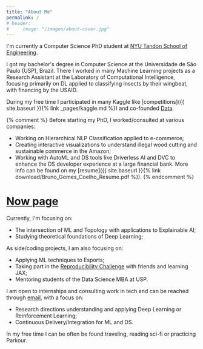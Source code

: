 ```yaml
---
title: "About Me"
permalink: /
# header:
#     image: "/images/about-cover.jpg"
---
```


I'm currently a Computer Science PhD student at [NYU Tandon School of Engineering](https://engineering.nyu.edu/).

I got my bachelor's degree in Computer Science at the Universidade de São Paulo (USP), Brazil.
There I worked in many Machine Learning projects as a Research Assistant at the Laboratory of Computational Intelligence, focusing 
primarily on DL applied to classifying insects by their wingbeat, with financing by the USAID.

During my free time I participated in many Kaggle like [competitions]({{ site.baseurl }}{% link _pages/kaggle.md %}) and co-founded [Data](http://data.icmc.usp.br/).

{% comment %}
Before starting my PhD, I worked/consulted at various companies:
- Working on Hierarchical NLP Classification applied to e-commerce;
- Creating interactive visualizations to understand illegal wood cutting and sustainable commerce in the Amazon;
- Working with AutoML and DS tools like Driverless AI and DVC to enhance the DS developer experience at a large financial bank.
More info can be found on my [resume]({{ site.baseurl }}{% link download/Bruno_Gomes_Coelho_Resume.pdf %}).
{% endcomment %}


# [Now page](https://nownownow.com/about)
Currently, I'm focusing on:
- The intersection of ML and Topology with applications to Explainable AI;
- Studying theoretical foundations of Deep Learning;

As side/coding projects, I am also focusing on:
- Applying ML techniques to Esports;
- Taking part in the [Reproducibility Challenge](https://paperswithcode.com/rc2020) with friends and learning JAX;
- Mentoring students of the Data Science MBA at USP.

I am open to internships and consulting work in tech and can be reached through [email](mailto:bruno.coelho@nyu.edu), with a focus on:
- Research directions understanding and applying Deep Learning or Reinforcement Learning;
- Continuous Delivery/Integration for ML and DS.

In my free time I can be often be found traveling, reading sci-fi or practicing Parkour.
